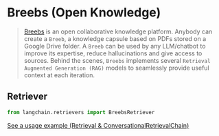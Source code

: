 # Breebs (Open Knowledge)

>[Breebs](https://www.breebs.com/) is an open collaborative knowledge platform. 
>Anybody can create a `Breeb`, a knowledge capsule based on PDFs stored on a Google Drive folder.
>A `Breeb` can be used by any LLM/chatbot to improve its expertise, reduce hallucinations and give access to sources.
>Behind the scenes, `Breebs` implements several `Retrieval Augmented Generation (RAG)` models 
> to seamlessly provide useful context at each iteration.  


## Retriever

```python
from langchain.retrievers import BreebsRetriever
```

[See a usage example (Retrieval & ConversationalRetrievalChain)](/docs/integrations/retrievers/breebs)